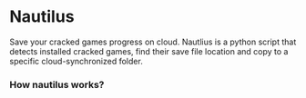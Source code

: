 # Nautilus
Save your cracked games progress on cloud. Nautlius is a python script that detects installed cracked games, find their save file location and copy to a specific cloud-synchronized folder.

### How nautilus works?
<p align="center">
    <picture>
      <source media="(prefers-color-scheme: dark)" srcset="https://i.imgur.com/NEKCb4a.png">
      <source media="(prefers-color-scheme: light)" srcset="https://i.imgur.com/twnuel9.png">
    </picture>
</p>
